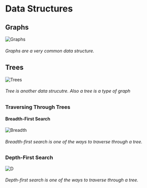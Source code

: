 # Data Structures

## Graphs
![Graphs](https://user-images.githubusercontent.com/42160652/71651978-dc1e4a80-2cef-11ea-824c-a96cf0114dfe.jpeg)
###### Graphs are a very common data structure.

## Trees
![Trees](https://user-images.githubusercontent.com/42160652/71651925-7af67700-2cef-11ea-9536-a8936c41634d.jpeg)
###### Tree is another data strucutre. Also a tree is a type of graph

### Traversing Through Trees

#### Breadth-First Search
![Breadth ](https://user-images.githubusercontent.com/42160652/71651846-c197a180-2cee-11ea-9bb2-e031782923ce.jpeg)
###### Breadth-first search is one of the ways to traverse through a tree. 

### Depth-First Search
![D](https://user-images.githubusercontent.com/42160652/71651882-058aa680-2cef-11ea-8291-a37f225acc08.jpeg)
###### Depth-first search is one of the ways to traverse through a tree. 
